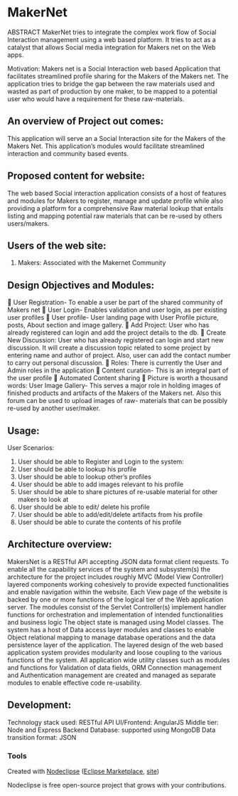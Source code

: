 

# MakerNet
ABSTRACT
MakerNet tries to integrate the complex work flow of Social Interaction management using a web based platform. It tries to act as a catalyst that allows Social media integration for Makers net on the Web apps. 

Motivation:
Makers net is a Social Interaction web based Application that facilitates streamlined profile sharing for the Makers of the Makers net. The application tries to bridge the gap between the raw materials used and wasted as part of production by one maker, to be mapped to a potential user who would have a requirement for these raw-materials. 

## An overview of Project out comes: 
This application will serve an a Social Interaction site for the Makers of the Makers Net. This application’s modules would facilitate streamlined interaction and community based events. 

## Proposed content for website:
The web based Social interaction application consists of a host of features and modules for Makers to register, manage and update profile while also providing a platform for a comprehensive Raw material lookup that entails listing and mapping potential raw materials that can be re-used by others users/makers.

## Users of the web site:
1. Makers: Associated with the Makernet Community

## Design Objectives and Modules:
	User Registration- To enable a user be part of the shared community of Makers net
	User Login- Enables validation and user login, as per existing user profiles
	User profile- User landing page with User Profile picture, posts, About section and image gallery.
	Add Project:  User who has already registered can login and add the project details to the db.
	Create New Discussion: User who has already registered can login and start new discussion. It will create a discussion topic related to some project by entering name and author of project. Also, user can add the contact number to carry out personal discussion.
	Roles: There is currently the User and Admin roles in the application
	Content curation- This is an integral part of the user profile
	Automated Content sharing
	Picture is worth a thousand words:  User Image Gallery- This serves a major role in holding images of finished products and artifacts of the Makers of the Makers net. Also this forum can be used to upload images of raw- materials that can be possibly re-used by another user/maker.

## Usage:
User Scenarios:

1.	User should be able to Register and Login to the system:
2.	User should be able to lookup his profile
3.	User should be able to lookup other’s profiles
4.	User should be able to add images relevant to his profile
5.	User should be able to share pictures of re-usable material for other makers to look at
6.	User should be able to edit/ delete his profile
7.	User should be able to add/edit/delete artifacts from his profile
8.	User should be able to curate the contents of his profile

## Architecture overview:
MakersNet is a RESTful API accepting JSON data format client requests. To enable all the capability services of the system and subsystem(s) the architecture for the project includes roughly MVC (Model View Controller) layered components working cohesively to provide expected functionalities and enable navigation within the website. Each View page of the website is backed by one or more functions of the logical tier of the Web application server.
The modules consist of the Servlet Controller(s) implement handler functions for orchestration and implementation of intended functionalities and business logic The object state is managed using Model classes. The system has a host of Data access layer modules and classes to enable Object relational mapping to manage database operations and the data persistence layer of the application. The layered design of the web based application system provides modularity and loose coupling to the various functions of the system. All application wide utility classes such as modules and functions for Validation of data fields, ORM Connection management and Authentication management are created and managed as separate modules to enable effective code re-usability. 



## Development:
Technology stack used: 
RESTful API
UI/Frontend: AngularJS
Middle tier: Node and Express
Backend Database: supported using MongoDB
Data transition format: JSON


### Tools

Created with [Nodeclipse](https://github.com/Nodeclipse/nodeclipse-1)
 ([Eclipse Marketplace](http://marketplace.eclipse.org/content/nodeclipse), [site](http://www.nodeclipse.org))   

Nodeclipse is free open-source project that grows with your contributions.
